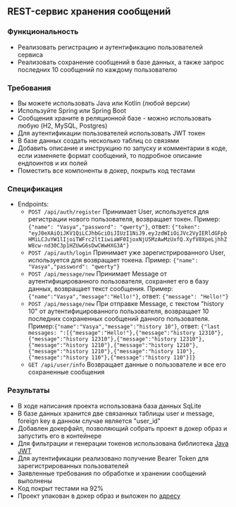 ## REST-сервис хранения сообщений

### Функциональность

- Реализовать регистрацию и аутентификацию пользователей сервиса
- Реализовать сохранение сообщений в базе данных, а также запрос последних 10 сообщений по каждому пользователю

### Требования

- Вы можете использовать Java или Kotlin (любой версии)
- Используйте Spring или Spring Boot
- Сообщения храните в реляционной базе - можно использовать любую (H2, MySQL, Postgres)
- Для аутентификации пользователей использовать JWT токен
- В базе данных создать несколько таблиц со связями
- Добавить описание и инструкцию по запуску и комментарии в коде, если изменяете формат сообщений, то подробное описание ендпоинтов и их полей
- Поместить все компоненты в докер, покрыть код тестами

### Спецификация

- Endpoints:
  * `POST /api/auth/register` Принимает User, используется для регистрации нового пользователя, возвращает токен. Пример: `{"name": "Vasya","password": "qwerty"}`, ответ: `{"token": "eyJ0eXAiOiJKV1QiLCJhbGciOiJIUzI1NiJ9.eyJzdWIiOiJVc2VyIERldGFpbHMiLCJuYW1lIjoiTWFrc2ltIiwiaWF0IjoxNjU5MzAwMzUxfQ.XyfV0XpeLjhhZW8cw-nd30C3p1HZUwG6sDwCWwHXG3A"}`
  * `POST /api/auth/login` Принимает уже зарегистрированного User, используется для возвращает токена. Пример: `{"name": "Vasya","password": "qwerty"}`
  * `POST /api/message/new` Принимает Message от аутентифицированного пользователя, сохраняет его в базу данных, возвращает текст сообщения. Пример: `{"name":"Vasya","message":"Hello!"}`, ответ: `{"message": "Hello!"}`
  * `POST /api/message/new` При отправке Message, с текстом "history 10" от аутентифицированного пользователя, возвращает 10 последних сохраненных сообщений данного пользователя. Пример:`{"name":"Vasya","message":"history 10"}`, ответ: `{"last messages: ":[{"message":"Hello!"},{"message":"history 12310"},{"message":"history 12310"},{"message":"history 12310"},{"message":"history 1210"},{"message":"history 1210"},{"message":"history 1210"},{"message":"history 110"},{"message":"history 110"},{"message":"history 110"}]}`
  * `GET /api/user/info` Возвращает данные о пользователе и все его сохраненные сообщения

### Результаты

- В ходе написания проекта использована база данных SqLite
- В базе данных хранится две связанных таблицы user и message, foreign key в данном случае является "user_id"
- Добавлен докерфайл, позволяющий собрать проект в докер образ и запустить его в контейнере
- Для фильтрации и генерации токенов использована библиотека [Java JWT](https://mvnrepository.com/artifact/com.auth0/java-jwt)
- Для аутентификации реализовано получение Bearer Token для зарегистрированных пользователей
- Заявленные требования по обработке и хранении сообщений выполнены
- Код покрыт тестами на 92%
- Проект упакован в докер образ и выложен по [адресу](https://hub.docker.com/r/ath31st/door_next_docker) 

